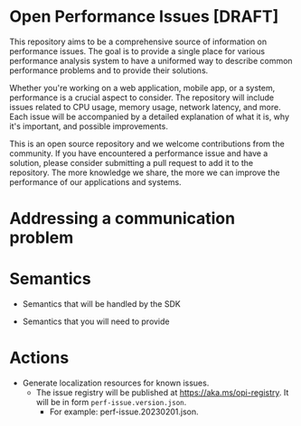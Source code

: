 # Open Performance Issues [DRAFT]

This repository aims to be a comprehensive source of information on performance issues. The goal is to provide a single place for various performance analysis system to have a uniformed way to describe common performance problems and to provide their solutions.

Whether you're working on a web application, mobile app, or a system, performance is a crucial aspect to consider. The repository will include issues related to CPU usage, memory usage, network latency, and more. Each issue will be accompanied by a detailed explanation of what it is, why it's important, and possible improvements.

This is an open source repository and we welcome contributions from the community. If you have encountered a performance issue and have a solution, please consider submitting a pull request to add it to the repository. The more knowledge we share, the more we can improve the performance of our applications and systems.

# Addressing a communication problem


# Semantics

* Semantics that will be handled by the SDK

* Semantics that you will need to provide

# Actions

* Generate localization resources for known issues.
    * The issue registry will be published at <https://aka.ms/opi-registry>. It will be in form `perf-issue.version.json`.
        * For example: perf-issue.20230201.json.


